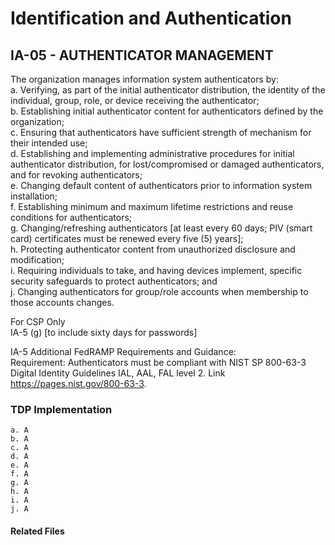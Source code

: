 # Identification and Authentication
## IA-05 - AUTHENTICATOR MANAGEMENT

The organization manages information system authenticators by:  
a. Verifying, as part of the initial authenticator distribution, the identity of the individual, group, role, or device receiving the authenticator;  
b. Establishing initial authenticator content for authenticators defined by the organization;  
c. Ensuring that authenticators have sufficient strength of mechanism for their intended use;  
d. Establishing and implementing administrative procedures for initial authenticator distribution, for lost/compromised or damaged authenticators, and for revoking authenticators;  
e. Changing default content of authenticators prior to information system installation;  
f. Establishing minimum and maximum lifetime restrictions and reuse conditions for authenticators;  
g. Changing/refreshing authenticators [at least every 60 days; PIV (smart card) certificates must be renewed every five (5) years];  
h. Protecting authenticator content from unauthorized disclosure and modification;  
i. Requiring individuals to take, and having devices implement, specific security safeguards to protect authenticators; and  
j. Changing authenticators for group/role accounts when membership to those accounts changes.  

For CSP Only  
IA-5 (g) [to include sixty days for passwords]  

IA-5 Additional FedRAMP Requirements and Guidance:  
Requirement: Authenticators must be compliant with NIST SP 800-63-3 Digital Identity Guidelines IAL, AAL, FAL level 2. Link https://pages.nist.gov/800-63-3.  

### TDP Implementation

	a. A  
	b. A  
	c. A  
	d. A  
	e. A  
	f. A  
	g. A  
	h. A  
	i. A  
	j. A  

#### Related Files


